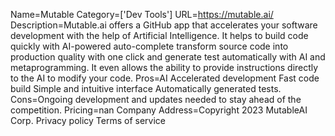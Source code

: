 Name=Mutable
Category=['Dev Tools']
URL=https://mutable.ai/
Description=Mutable.ai offers a GitHub app that accelerates your software development with the help of Artificial Intelligence. It helps to build code quickly with AI-powered auto-complete transform source code into production quality with one click and generate test automatically with AI and metaprogramming. It even allows the ability to provide instructions directly to the AI to modify your code.
Pros=AI Accelerated development Fast code build Simple and intuitive interface Automatically generated tests.
Cons=Ongoing development and updates needed to stay ahead of the competition.
Pricing=nan
Company Address=Copyright 2023 MutableAI Corp. Privacy policy Terms of service
